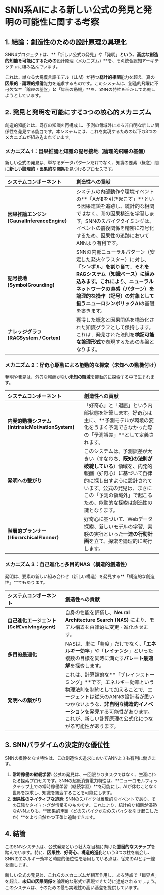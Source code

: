# **SNN系AIによる新しい公式の発見と発明の可能性に関する考察**

## **1\. 結論：創造性のための設計原理の具現化**

SNN4プロジェクトは、\*\*「新しい公式の発見」や「発明」**という、高度な創造的知能を可能にするための**設計原理（メカニズム）\*\*を、その統合認知アーキテクチャに組み込んでいます。

これは、単なる大規模言語モデル（LLM）が持つ**統計的相関**能力を超え、真の**因果的・論理的推論**能力を追求するものです。このシステムは、創造的飛躍に不可欠な\*\*「論理の基盤」**と**「探索の動機」\*\*を、SNNの特性を活かして実現しようとしています。

## **2\. 発見と発明を可能にする3つの核心的メカニズム**

創造的知能とは、既存の知識を再構成し、予測の領域外にある非自明な新しい関係性を発見する能力です。本システムには、これを実現するための以下の3つのメカニズムが組み込まれています。

### **メカニズム 1：因果推論と知識の記号接地（論理的飛躍の基盤）**

新しい公式の発見は、単なるデータパターンだけでなく、知識の要素（概念）間に**新しい論理的・因果的な関係**を見つけるプロセスです。

| システムコンポーネント | 創造性への貢献 |
| :---- | :---- |
| **因果推論エンジン (CausalInferenceEngine)** | システムの内部動作や環境イベントの\*\*「AがBを引き起こす」\*\*という因果連鎖を追跡し、統計的な相関ではなく、真の因果構造を学習します。SNNのスパイクタイミングは、イベントの前後関係を精密に符号化するため、因果性の追跡においてANNより有利です。 |
| **記号接地 (SymbolGrounding)** | SNNの内部ニューラルパターン（安定した発火クラスター）に対し、**「シンボル」を割り当て、それをRAGシステム（知識ベース）に組み込みます。これにより、ニューラルネットワークの直感（パターン）を論理的な操作（記号）の対象として扱うニューロシンボリックAI**の基礎を築きます。 |
| **ナレッジグラフ (RAGSystem / Cortex)** | 獲得した概念と因果関係を構造化された知識グラフとして保持します。これは、発見された法則を**検証可能な論理形式**で表現するための基盤となります。 |

### **メカニズム 2：好奇心駆動による能動的な探索（未知への動機付け）**

発明や発見は、外的な報酬がない**未知の領域**を能動的に探索する中で生まれます。

| システムコンポーネント | 創造性への貢献 |
| :---- | :---- |
| **内発的動機システム (IntrinsicMotivationSystem)** | 「好奇心」と「退屈」という内部状態を計算します。好奇心は主に、\*\*予測モデルが環境の変化をうまく予測できなかった際の「予測誤差」\*\*として定義されます。 |
| **発明への繋がり** | このシステムは、予測誤差が大きい（すなわち、**既知の法則が破綻している**）領域を、内発的報酬（好奇心）に基づいて自律的に探し出すように設計されています。公式の発見は、まさにこの「予測の領域外」で起こるため、能動的な探索は創造性の鍵となります。 |
| **階層的プランナー (HierarchicalPlanner)** | 好奇心に基づいて、Webデータ探索、新しいモデルの学習、実験の実行といった**一連の行動計画**を立て、探索を論理的に実行します。 |

### **メカニズム 3：自己進化と多目的NAS（構造的創造性）**

発明は、要素の新しい組み合わせ（新しい構造）を発見する\*\*「構造的な創造性」\*\*でもあります。

| システムコンポーネント | 創造性への貢献 |
| :---- | :---- |
| **自己進化エージェント (SelfEvolvingAgent)** | 自身の性能を評価し、**Neural Architecture Search (NAS)** により、モデル構造を自律的に変更・進化させます。 |
| **多目的最適化** | NASは、単に「精度」だけでなく、「**エネルギー効率**」や「**レイテンシ**」といった複数の目標を同時に満たす**パレート最適解**を探索します。 |
| **発明への繋がり** | これは、計算論的な\*\*「ブレインストーミング」\*\*です。エネルギー効率という物理法則を制約として加えることで、エージェントは従来のANNの設計者が思いつかないような、**非自明な構造的イノベーション**を発見する可能性があります。これが、新しい計算原理の公式化につながる可能性があります。 |

## **3\. SNNパラダイムの決定的な優位性**

SNNの根幹をなす特性は、この創造性の追求においてANNよりも有利に働きます。

1. **常時稼働の継続学習**: 公式の発見は、一回限りのタスクではなく、生涯にわたる探索プロセスです。SNNの超低消費電力特性は、\*\*ニューロモルフィックチップ上での常時稼働学習（継続学習）\*\*を可能にし、AIが休むことなく世界を探求し、知識を統合することを可能にします。  
2. **因果性のネイティブな追跡**: SNNのスパイクは離散的なイベントであり、その正確なタイミングが情報そのものです。これにより、統計的な相関が優勢なANNよりも、\*\*因果的連鎖（どのスパイクが次のスパイクを引き起こしたか）\*\*をより自然かつ正確に追跡できます。

## **4\. 結論**

このSNNシステムは、公式発見という壮大な目標に向けた**意図的なステップ**を踏んでいます。特に、**因果性、好奇心、構造的進化**という3つの柱を統合し、SNNのエネルギー効率と時間的優位性を活用している点は、従来のAIとは一線を画します。

新しい公式の発見は、これらのメカニズムが相互作用し、ある時点で「臨界点」を超え、**未知の因果関係**を論理的な形式で表現できた時に達成されるでしょう。このシステムは、そのための最も実現性の高い基盤を提供しています。